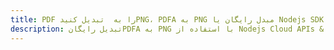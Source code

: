 ---title: PDF را به  تبدیل کنیدPNG، PDFA به PNG مبدل رایگان یا Nodejs SDKdescription: تبدیل رایگانPDFA به PNG با استفاده از Nodejs Cloud APIs & SDK همچنین اسناد PDF را در Cloud ایجاد، ویرایش و رندر کنید.---